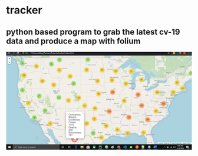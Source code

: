 # tracker

## python based program to grab the latest cv-19 data and produce a map with folium


 ![cvtracker](cvtracker.PNG)
